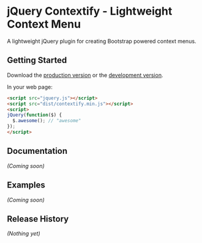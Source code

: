 # jQuery Contextify - Lightweight Context Menu

A lightweight jQuery plugin for creating Bootstrap powered context menus.

## Getting Started
Download the [production version][min] or the [development version][max].

[min]: https://raw.github.com/abemedia/jquery-contextify/master/dist/contextify.min.js
[max]: https://raw.github.com/abemedia/jquery-contextify/master/dist/contextify.js

In your web page:

```html
<script src="jquery.js"></script>
<script src="dist/contextify.min.js"></script>
<script>
jQuery(function($) {
  $.awesome(); // "awesome"
});
</script>
```

## Documentation
_(Coming soon)_

## Examples
_(Coming soon)_

## Release History
_(Nothing yet)_
